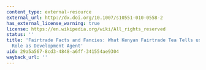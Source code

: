 ```yaml
---
content_type: external-resource
external_url: http://dx.doi.org/10.1007/s10551-010-0558-2
has_external_license_warning: true
license: https://en.wikipedia.org/wiki/All_rights_reserved
status: ''
title: 'Fairtrade Facts and Fancies: What Kenyan Fairtrade Tea Tells us About Business''
  Role as Development Agent'
uid: 29a5a567-8cd3-4848-a6ff-341554ae9304
wayback_url: ''
---
```

